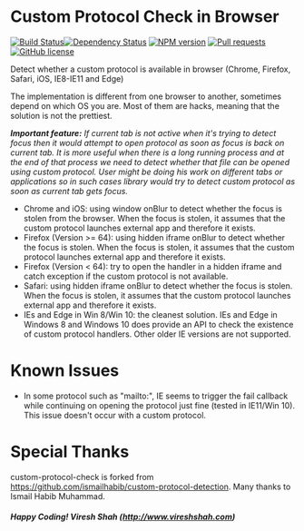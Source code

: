 # Custom Protocol Check in Browser

[![Build Status](https://travis-ci.org/vireshshah/custom-protocol-check.svg?branch=master)](https://travis-ci.org/vireshshah/custom-protocol-check)[![Dependency Status](https://david-dm.org/vireshshah/custom-protocol-check.svg)](https://david-dm.org/vireshshah/custom-protocol-check) [![NPM version](https://badge.fury.io/js/custom-protocol-check.svg)](http://badge.fury.io/js/custom-protocol-check) [![Pull requests](https://img.shields.io/badge/PRs-welcome-brightgreen.svg)](https://www.npmjs.com/package/robert) [![GitHub license](https://img.shields.io/badge/license-MIT-blue.svg)](https://github.com/greeeg/robert/blob/master/LICENSE)

Detect whether a custom protocol is available in browser (Chrome, Firefox, Safari, iOS, IE8-IE11 and Edge)

The implementation is different from one browser to another, sometimes depend on which OS you are. Most of them are hacks, meaning that the solution is not the prettiest.

_**Important feature:** If current tab is not active when it's trying to detect focus then it would attempt to open protocol as soon as focus is back on current tab. It is more useful when there is a long running process and at the end of that process we need to detect whether that file can be opened using custom protocol. User might be doing his work on different tabs or applications so in such cases library would try to detect custom protocol as soon as current tab gets focus._

- Chrome and iOS: using window onBlur to detect whether the focus is stolen from the browser. When the focus is stolen, it assumes that the custom protocol launches external app and therefore it exists.
- Firefox (Version >= 64): using hidden iframe onBlur to detect whether the focus is stolen. When the focus is stolen, it assumes that the custom protocol launches external app and therefore it exists.
- Firefox (Version < 64): try to open the handler in a hidden iframe and catch exception if the custom protocol is not available.
- Safari: using hidden iframe onBlur to detect whether the focus is stolen. When the focus is stolen, it assumes that the custom protocol launches external app and therefore it exists.
- IEs and Edge in Win 8/Win 10: the cleanest solution. IEs and Edge in Windows 8 and Windows 10 does provide an API to check the existence of custom protocol handlers. Other older IE versions are not supported.

# Known Issues

- In some protocol such as "mailto:", IE seems to trigger the fail callback while continuing on opening the protocol just fine (tested in IE11/Win 10). This issue doesn't occur with a custom protocol.

# Special Thanks

custom-protocol-check is forked from https://github.com/ismailhabib/custom-protocol-detection. Many thanks to Ismail Habib Muhammad.

##### Happy Coding! Viresh Shah (http://www.vireshshah.com)
